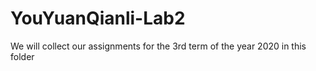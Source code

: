 # YouYuanQianli-Lab2
We will collect our assignments for the 3rd term of the year 2020 in this folder
